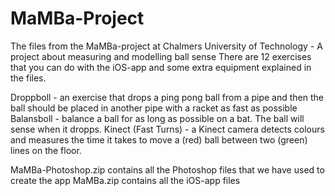 # MaMBa-Project
The files from the MaMBa-project at Chalmers University of Technology - A project about measuring and modelling ball sense
There are 12 exercises that you can do with the iOS-app and some extra equipment explained in the files.

Droppboll - an exercise that drops a ping pong ball from a pipe and then the ball should be placed in another pipe with a racket as fast as possible
Balansboll - balance a ball for as long as possible on a bat. The ball will sense when it dropps.
Kinect (Fast Turns) - a Kinect camera detects colours and measures the time it takes to move a (red) ball between two (green) lines on the floor.

MaMBa-Photoshop.zip contains all the Photoshop files that we have used to create the app
MaMBa.zip contains all the iOS-app files
